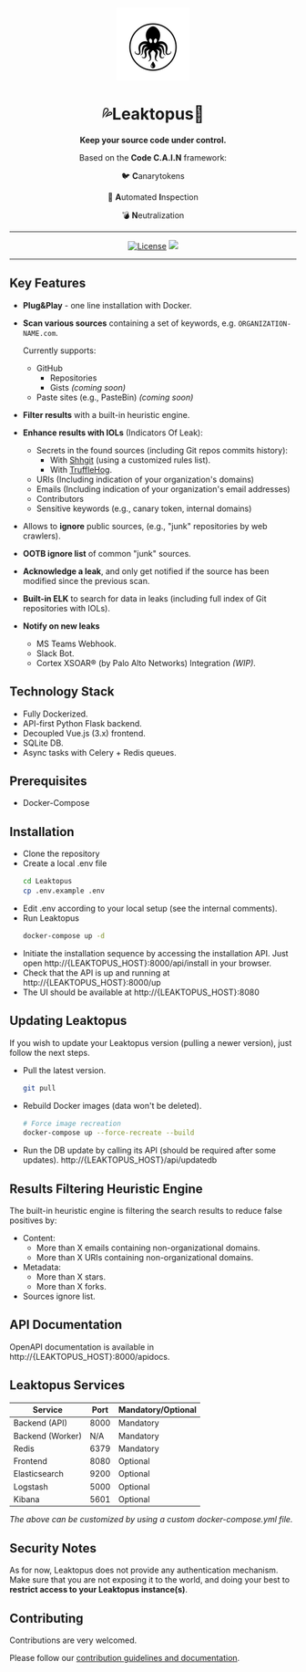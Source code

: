 <div align="center">

![](logos/logo-128.png)

# :sweat_drops:Leaktopus:octopus:

**Keep your source code under control.**

Based on the **Code C.A.I.N** framework:

:bird: **C**anarytokens

:mag_right: **A**utomated **I**nspection

:bomb: **N**eutralization

---

[![License](https://img.shields.io/badge/license-AGPL--3.0-blue)](https://opensource.org/licenses/AGPL-3.0)
![](https://img.shields.io/github/stars/Playtika/leaktopus?style=social)

</div>

---

## Key Features
  - **Plug&Play** - one line installation with Docker.
  - **Scan various sources** containing a set of keywords, e.g. `ORGANIZATION-NAME.com`.
    
    Currently supports:
    - GitHub
      - Repositories
      - Gists _(coming soon)_
    - Paste sites (e.g., PasteBin) _(coming soon)_
  - **Filter results** with a built-in heuristic engine.
  - **Enhance results with IOLs** (Indicators Of Leak):
      - Secrets in the found sources (including Git repos commits history):
        - With [Shhgit][1] (using a customized rules list).
        - With [TruffleHog][3].
      - URIs (Including indication of your organization's domains)
      - Emails (Including indication of your organization's email addresses)
      - Contributors
      - Sensitive keywords (e.g., canary token, internal domains)
  - Allows to **ignore** public sources, (e.g., "junk" repositories by web crawlers).
  - **OOTB ignore list** of common "junk" sources.
  - **Acknowledge a leak**, and only get notified if the source has been modified since the previous scan.
  - **Built-in ELK** to search for data in leaks (including full index of Git repositories with IOLs).
  - **Notify on new leaks**
    - MS Teams Webhook.
    - Slack Bot.
    - Cortex XSOAR® (by Palo Alto Networks) Integration _(WIP)_.

## Technology Stack
- Fully Dockerized.
- API-first Python Flask backend.
- Decoupled Vue.js (3.x) frontend.
- SQLite DB.
- Async tasks with Celery + Redis queues.

## Prerequisites
  - Docker-Compose

## Installation
  - Clone the repository
  - Create a local .env file
    ```bash
    cd Leaktopus
    cp .env.example .env
    ```
  - Edit .env according to your local setup (see the internal comments).
  - Run Leaktopus
    ```bash
    docker-compose up -d
    ```
  - Initiate the installation sequence by accessing the installation API.
    Just open http://{LEAKTOPUS_HOST}:8000/api/install in your browser.
  - Check that the API is up and running at http://{LEAKTOPUS_HOST}:8000/up
  - The UI should be available at http://{LEAKTOPUS_HOST}:8080


## Updating Leaktopus
If you wish to update your Leaktopus version (pulling a newer version), just follow the next steps.

  - Pull the latest version.
    ```bash
    git pull
    ```
  - Rebuild Docker images (data won't be deleted).
    ```bash
    # Force image recreation
    docker-compose up --force-recreate --build
    ```
  - Run the DB update by calling its API (should be required after some updates).
  http://{LEAKTOPUS_HOST}/api/updatedb

## Results Filtering Heuristic Engine
The built-in heuristic engine is filtering the search results to reduce false positives by:
- Content:
    - More than X emails containing non-organizational domains.
    - More than X URIs containing non-organizational domains.
- Metadata:
    - More than X stars.
    - More than X forks.
- Sources ignore list.

## API Documentation
OpenAPI documentation is available in http://{LEAKTOPUS_HOST}:8000/apidocs.

## Leaktopus Services
| Service          | Port          | Mandatory/Optional |
| -------------    | ------------- | -------------      |
| Backend (API)    | 8000          | Mandatory          |
| Backend (Worker) | N/A           | Mandatory          |
| Redis            | 6379          | Mandatory          |
| Frontend         | 8080          | Optional           |
| Elasticsearch    | 9200          | Optional           |
| Logstash         | 5000          | Optional           |
| Kibana           | 5601          | Optional           |

_The above can be customized by using a custom docker-compose.yml file._

## Security Notes
As for now, Leaktopus does not provide any authentication mechanism.
Make sure that you are not exposing it to the world, and doing your best to **restrict access to your Leaktopus instance(s)**.

## Contributing
Contributions are very welcomed.

Please follow our [contribution guidelines and documentation][2].

[1]: <https://github.com/eth0izzle/shhgit>
[2]: <https://github.com/Playtika/leaktopus/blob/main/CONTRIBUTING.md>
[3]: <https://github.com/trufflesecurity/trufflehog>
